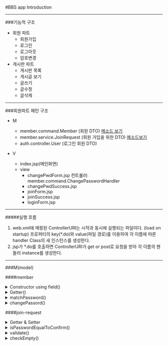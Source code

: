 
#BBS app Introduction

---

###기능적 구조
+ 회원 파트
  - 회원가입
  - 로그인
  - 로그아웃
  - 암호변경
+ 게시판 파트
  - 게시판 목록
  - 게시글 보기
  - 글쓰기
  - 글수정
  - 글삭제
---

###회원파트 패턴 구조
+ M
  - member.command.Member
  (회원 DTO)
  [메소드 보기](#member)
  - member.service.JoinRequest
  (회원 가입을 위한 DTO)
  [메소드보기](#join-request)
  - auth.controller.User
  (로그인 회원 DTO)

+ V
  - index.jsp(메인화면)
  - view
	- changePwdForm.jsp
	컨트롤러: 
	member.command.ChangePasswordHandler
	- changePwdSuccess.jsp
	- joinForm.jsp
	- joinSuccess.jsp
	- loginForm.jsp
-----

#####실행 흐름
1. web.xml에 매핑된 ControllerURI는 
   시작과 동시에 실행되는 파일이다. (load on startup)
   프로퍼티의 key(*.do)와 value(파일 경로)를 이용하여
   각 이름에 따른 handler Class의 새 인스턴스를 생성한다.
2. jsp가 *.do를 호출하면 ControllerURI가 get or post로
   요청을 받아 각 이름의 핸들러 instance를 생성한다.




----

###M(model)

####member
<details>
<summary>Constructor using field()</summary>
<div markdown="1">

~~~java
public Member(String id, String name, String password, Date regDate) {
		this.id = id;
		this.name = name;
		this.password = password;
		this.regDate = regDate;
	}
~~~

</div>
</details>

<details>
<summary>Getter()</summary>
<div markdown="1">

~~~java
public String getId() {
		return id;
	}
~~~

~~~java
public String getName() {
		return name;
	}
~~~
~~~java
public String getPassword() {
	return password;
	}
~~~
~~~java
public Date getRegDate() {
	return regDate;
	}
~~~

</div>
</details>

<details>
<summary>matchPassword()</summary>
<div markdown="1">

~~~java
//parameter : String pwd
public boolean matchPassword(String pwd) {
	return password.equals(pwd);
	}
~~~

</div>
</details>

<details>
<summary>changePassord()</summary>
<div markdown="1">

~~~java
public void changePassword(String newPwd) {
	this.password = newPwd;
	}
~~~

</div>
</details>

####join-request

<details>
<summary>Getter & Setter</summary>
<div markdown="1">

~~~java
public String getId() {
		return id;
	}
~~~
~~~java
public void setId(String id) {
	this.id = id;
	}
~~~
~~~java
public String getName() {
	return name;
}
~~~
~~~java
public void setName(String name) {
		this.name = name;
	}
~~~

~~~java
public String getPassword() {
	return password;
	}
~~~
~~~java
public void setPassword(String password) {
	this.password = password;
	}
~~~
~~~java
public String getConfirmPassword() {
	return confirmPassword;
	}
~~~
~~~java
public void setConfirmPassword(String confirmPassword) {
	this.confirmPassword = confirmPassword;
	}
~~~
</div>
</details>


<details>
<summary>isPasswordEqualToConfirm()</summary>
<div markdown="1">

~~~java
public boolean isPasswordEqualToConfirm() {
	return password != null && password.equals(confirmPassword;
}
~~~
</div>
</details>

<details>
<summary>validate()</summary>
<div markdown="1">

-details
value값이 비어있으면 errors.put(fieldName, Boolean.TRUE)을 수행하는
checkEmpty() 메소드를 사용한다. 
isPasswordEqualToConfirm()로 암호와 확인 암호가 같은지
체크하여 역시 errors 맵에 담는다.
errors가 비어있지 않다는 것은 어떠한 에러가 존재한다는 의미

~~~java
//유효성 검증
public void validate(Map<String, Boolean> errors) {
	checkEmpty(errors, id, "id");
	checkEmpty(errors, name, "name");
	checkEmpty(errors, password, "password");
	checkEmpty(errors, confirmPassword, "confirmPassword");
	}
	if (!errors.containsKey("confirmPassword")) {
		if(!isPasswordEqualToConfirm()) {
			errors.put("notMatch", Boolean.TRUE);
		}
	}
~~~

</div>
</details>

<details>
<summary>checkEmpty()</summary>
<div markdown="1">

~~~java
private void checkEmpty(Map<String, Boolean> errors, 
						String value, String fieldName) {
	if (value == null || value.isEmpty()) {
		errors.put(fieldName, Boolean.TRUE);
	}
}
~~~
</div>
</details>
